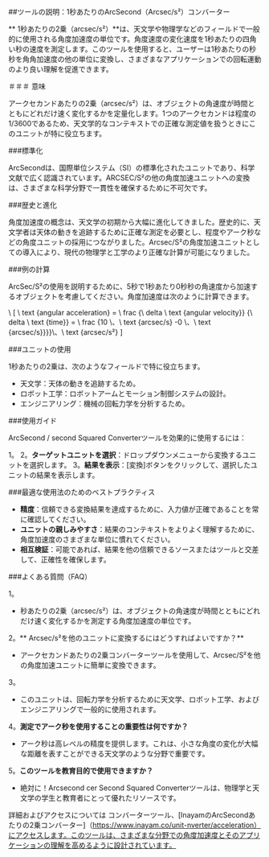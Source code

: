 ##ツールの説明：1秒あたりのArcSecond（Arcsec/s²）コンバーター

** 1秒あたりの2乗（arcsec/s²）**は、天文学や物理学などのフィールドで一般的に使用される角度加速度の単位です。角度速度の変化速度を1秒あたりの四角い秒の速度を測定します。このツールを使用すると、ユーザーは1秒あたりの秒秒を角角加速度の他の単位に変換し、さまざまなアプリケーションでの回転運動のより良い理解を促進できます。

＃＃＃ 意味

アークセカンドあたりの2乗（arcsec/s²）は、オブジェクトの角速度が時間とともにどれだけ速く変化するかを定量化します。1つのアークセカンドは程度の1/3600であるため、天文学的なコンテキストでの正確な測定値を扱うときにこのユニットが特に役立ちます。

###標準化

ArcSecondは、国際単位システム（SI）の標準化されたユニットであり、科学文献で広く認識されています。ARCSEC/S²の他の角度加速ユニットへの変換は、さまざまな科学分野で一貫性を確保するために不可欠です。

###歴史と進化

角度加速度の概念は、天文学の初期から大幅に進化してきました。歴史的に、天文学者は天体の動きを追跡するために正確な測定を必要とし、程度やアーク秒などの角度ユニットの採用につながりました。Arcsec/S²の角度加速ユニットとしての導入により、現代の物理学と工学のより正確な計算が可能になりました。

###例の計算

ArcSec/S²の使用を説明するために、5秒で1秒あたり0秒秒の角速度から加速するオブジェクトを考慮してください。角度加速度は次のように計算できます。

\ [
\ text {angular acceleration} = \ frac {\ delta \ text {angular velocity}} {\ delta \ text {time}} = \ frac {10 \、\ text {arcsec/s} -0 \、\ text {arcsec/s}}}}\、\ text {arcsec/s²}
\]

###ユニットの使用

1秒あたりの2乗は、次のようなフィールドで特に役立ちます。

- 天文学：天体の動きを追跡するため。
- ロボット工学：ロボットアームとモーション制御システムの設計。
- エンジニアリング：機械の回転力学を分析するため。

###使用ガイド

ArcSecond / second Squared Converterツールを効果的に使用するには：

1。
2。**ターゲットユニットを選択**：ドロップダウンメニューから変換するユニットを選択します。
3。**結果を表示**：[変換]ボタンをクリックして、選択したユニットの結果を表示します。

###最適な使用法のためのベストプラクティス

-  **精度**：信頼できる変換結果を達成するために、入力値が正確であることを常に確認してください。
-  **ユニットの親しみやすさ**：結果のコンテキストをよりよく理解するために、角度加速度のさまざまな単位に慣れてください。
-  **相互検証**：可能であれば、結果を他の信頼できるソースまたはツールと交差して、正確性を確保します。

###よくある質問（FAQ）

1。
- 秒あたりの2乗（arcsec/s²）は、オブジェクトの角速度が時間とともにどれだけ速く変化するかを測定する角度加速度の単位です。

2。** Arcsec/s²を他のユニットに変換するにはどうすればよいですか？**
- アークセカンドあたりの2乗コンバーターツールを使用して、Arcsec/S²を他の角度加速ユニットに簡単に変換できます。

3。
- このユニットは、回転力学を分析するために天文学、ロボット工学、およびエンジニアリングで一般的に使用されます。

4。**測定でアーク秒を使用することの重要性は何ですか？**
- アーク秒は高レベルの精度を提供します。これは、小さな角度の変化が大幅な距離を表すことができる天文学のような分野で重要です。

5。**このツールを教育目的で使用できますか？**
- 絶対に！Arcsecond cer Second Squared Converterツールは、物理学と天文学の学生と教育者にとって優れたリソースです。

詳細およびアクセスについては コンバーターツール、[InayamのArcSecondあたりの2乗コンバーター]（https://www.inayam.co/unit-nverter/acceleration）にアクセスします。このツールは、さまざまな分野での角度加速度とそのアプリケーションの理解を高めるように設計されています。